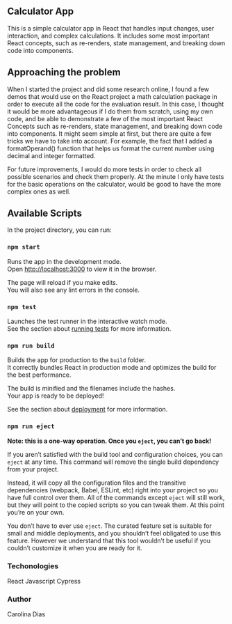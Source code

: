 ## Calculator App

This is a simple calculator app in React that handles input changes, user interaction, and complex calculations. It includes some most important React concepts, 
such as re-renders, state management, and breaking down code into components.

## Approaching the problem 

When I started the project and did some research online, I found a few demos that would use on the React project a math 
calculation package in order to execute all the code for the evaluation result. In this case, I thought it would be more advantageous 
if I do them from scratch, using my own code, and be able to demonstrate a few of the most important React Concepts such as re-renders, 
state management, and breaking down code into components. It might seem simple at first, but there are quite a few tricks we have to take into account. 
For example, the fact that I added a formatOperand() function that helps us format the current number using decimal and integer formatted.

For future improvements, I would do more tests in order to check all possible scenarios and check them properly. 
At the minute I only have tests for the basic operations on the calculator, would be good to have the more complex ones as well.

## Available Scripts

In the project directory, you can run:

### `npm start`

Runs the app in the development mode.\
Open [http://localhost:3000](http://localhost:3000) to view it in the browser.

The page will reload if you make edits.\
You will also see any lint errors in the console.

### `npm test`

Launches the test runner in the interactive watch mode.\
See the section about [running tests](https://facebook.github.io/create-react-app/docs/running-tests) for more information.

### `npm run build`

Builds the app for production to the `build` folder.\
It correctly bundles React in production mode and optimizes the build for the best performance.

The build is minified and the filenames include the hashes.\
Your app is ready to be deployed!

See the section about [deployment](https://facebook.github.io/create-react-app/docs/deployment) for more information.

### `npm run eject`

**Note: this is a one-way operation. Once you `eject`, you can’t go back!**

If you aren’t satisfied with the build tool and configuration choices, you can `eject` at any time. This command will remove the single build dependency from your project.

Instead, it will copy all the configuration files and the transitive dependencies (webpack, Babel, ESLint, etc) right into your project so you have full control over them. All of the commands except `eject` will still work, but they will point to the copied scripts so you can tweak them. At this point you’re on your own.

You don’t have to ever use `eject`. The curated feature set is suitable for small and middle deployments, and you shouldn’t feel obligated to use this feature. However we understand that this tool wouldn’t be useful if you couldn’t customize it when you are ready for it.
### Techonologies

React
Javascript
Cypress

### Author

Carolina Dias